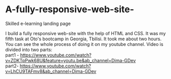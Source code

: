 # A-fully-responsive-web-site-
Skilled e-learning landing page

I build a fully responsive web-site with the help of HTML and CSS. It was my fifth task at Oto's bootcamp in Georgia, Tbilisi. 
It took me about two hours. You can see the whole process of doing it on my youtube channel. 
Video is divided into two parts:  
part1 - https://www.youtube.com/watch?v=ZDKTpPwk68U&feature=youtu.be&ab_channel=Dima-GDev  
part2- https://www.youtube.com/watch?v=LhCU9TAFmv8&ab_channel=Dima-GDev
